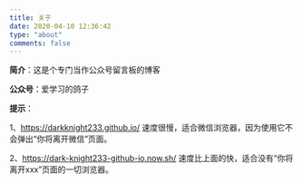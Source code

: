 ```yaml
---
title: 关于
date: 2020-04-10 12:36:42
type: "about"
comments: false
---
```


**简介**：这是个专门当作公众号留言板的博客

**公众号**：爱学习的鸽子

**提示**：

1、https://darkknight233.github.io/  速度很慢，适合微信浏览器，因为使用它不会弹出“你将离开微信”页面。

2、https://dark-knight233-github-io.now.sh/  速度比上面的快，适合没有“你将离开xxx”页面的一切浏览器。







